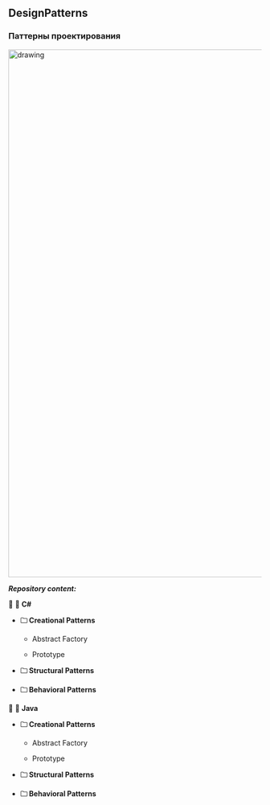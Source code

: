 ## DesignPatterns
### Паттерны проектирования

<img src="https://im.wampi.ru/2022/11/12/d-p.jpg" alt="drawing" width="1050"/>

***Repository content:***

🚩 <url> &#128194; **C#**</url>

+ <strong>&#128448; Creational Patterns </strong> 
  
  + Abstract Factory
  
  + Prototype
  
+ <strong>&#128448; Structural Patterns </strong> 

+ <strong>&#128448; Behavioral Patterns </strong> 

🚩 <url> &#128194; **Java**</url>

+ <strong>&#128448; Creational Patterns </strong> 
  
  + Abstract Factory
  
  + Prototype
  
+ <strong>&#128448; Structural Patterns </strong> 

+ <strong>&#128448; Behavioral Patterns </strong> 
